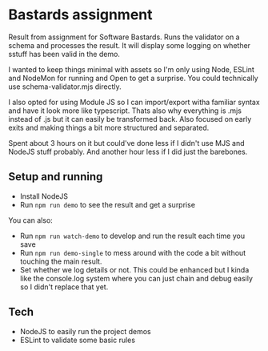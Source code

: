 # Bastards assignment

Result from assignment for Software Bastards. Runs the validator on a schema and processes the result. It will display some logging on whether sstuff has been valid in the demo.

I wanted to keep things minimal with assets so I'm only using Node, ESLint and NodeMon for running and Open to get a surprise. You could technically use schema-validator.mjs directly.

I also opted for using Module JS so I can import/export witha familiar syntax and have it look more like typescript. Thats also why everything is .mjs instead of .js but it can easily be transformed back. Also focused on early exits and making things a bit more structured and separated.

Spent about 3 hours on it but could've done less if I didn't use MJS and NodeJS stuff probably. And another hour less if I did just the barebones.

## Setup and running

* Install NodeJS
* Run `npm run demo` to see the result and get a surprise

You can also:

* Run `npm run watch-demo` to develop and run the result each time you save
* Run `npm run demo-single` to mess around with the code a bit without touching the main result.
* Set whether we log details or not. This could be enhanced but I kinda like the console.log system where you can just chain and debug easily so I didn't replace that yet.

## Tech

* NodeJS to easily run the project demos
* ESLint to validate some basic rules
